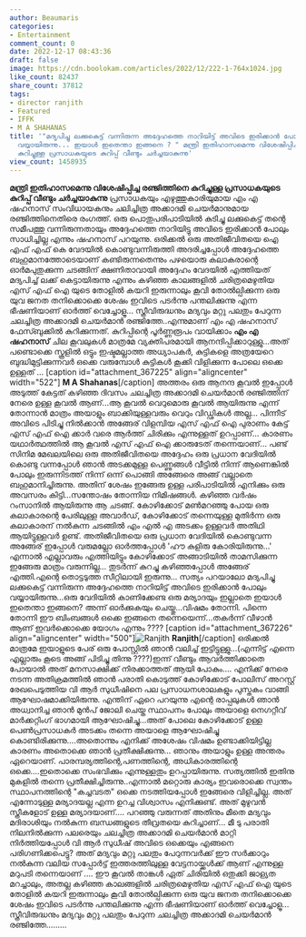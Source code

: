 ```yaml
---
author: Beaumaris
categories:
- Entertainment
comment_count: 0
date: 2022-12-17 08:43:36
draft: false
image: https://cdn.boolokam.com/articles/2022/12/222-1-764x1024.jpg
like_count: 82437
share_count: 37812
tags:
- director ranjith
- Featured
- IFFK
- M A SHAHANAS
title: '"മദ്യപിച്ചു ലക്കുകെട്ട് വന്നിരുന്ന അദ്ദേഹത്തെ നാറിയിട്ട് അവിടെ ഇരിക്കാൻ പോലും
  വയ്യായിരുന്നു... ഇയാൾ ഇതെന്താ ഇങ്ങനെ ? " മന്ത്രി ഇതിഹാസമെന്നു വിശേഷിപ്പിച്ച രഞ്ജിത്തിനെ
  കുറിച്ചുള്ള പ്രസാധകയുടെ കുറിപ്പ് വീണ്ടും ചർച്ചയാകുന്നു'
view_count: 1458935
---
```


**മന്ത്രി ഇതിഹാസമെന്നു വിശേഷിപ്പിച്ച രഞ്ജിത്തിനെ കുറിച്ചുള്ള പ്രസാധകയുടെ കുറിപ്പ് വീണ്ടും ചർച്ചയാകുന്നു** പ്രസാധകയും എഴുത്തുകാരിയുമായ എം എ ഷഹനാസ് സംവിധായകനും ചലിച്ചിത്ര അക്കാദമി ചെയര്‍മാനുമായ രഞ്ജിത്തിനെതിരെ രംഗത്ത്. ഒരു പൊതുപരിപാടിയിൽ കുടിച്ചു ലക്കുകെട്ട് തന്റെ സമീപത്തു വന്നിരുന്നതായും അദ്ദേഹത്തെ നാറിയിട്ടു അവിടെ ഇരിക്കാൻ പോലും സാധിച്ചില്ല എന്നും ഷഹനാസ് പറയുന്നു. ഒരിക്കൽ ഒരു അതിജീവിതയെ ഐ എഫ് എഫ് കെ വേദയില്‍ കൊണ്ടുവന്നിരുത്തി അദരിച്ചപ്പോള്‍ അദ്ദേഹത്തെ ബഹുമാനത്തോടെയാണ് കണ്ടിരുന്നതെന്നും പഴയൊരു കലാകരാന്റെ ഓര്‍മപുതുക്കുന്ന ചടങ്ങിന് ക്ഷണിതാവായി അദ്ദേഹം വേദയില്‍ എത്തിയത് മദ്യപിച്ച് ലക്ക് കെട്ടായിരുന്നു എന്നും കഴിഞ്ഞ കാലങ്ങളിൽ ചരിത്രമെഴുതിയ എസ് എഫ് ഐ യുടെ തോളിൽ കയറി ഇരുന്നാലും കൂവി തോൽല്പിക്കുന്ന ഒരു യുവ ജനത തനിക്കൊക്കെ ശേഷം ഇവിടെ പടർന്നു പന്തലിക്കുന്നു എന്ന ഭീഷണിയാണ് ഓർത്ത് വെച്ചോളൂ... സ്ത്രീവിരുദ്ധനും മദ്യവും മറ്റു പലതും പേറുന്ന ചലച്ചിത്ര അക്കാദമി ചെയർമാൻ രഞ്ജിത്തേ..എന്നുമാണ് എം എ ഷഹനാസ് ഫേസ്ബുക്കിൽ കുറിക്കുന്നത്. കുറിപ്പിന്റെ പൂർണ്ണരൂപം വായിക്കാം **എം എ ഷഹനാസ്** ചില കൂവലുകൾ മാത്രമേ വ്യക്തിപരമായി ആനന്ദിപ്പിക്കാറുള്ളു...അത് പണ്ടൊക്കെ സ്കൂളിൽ ഒട്ടും ഇഷ്ടമല്ലാത്ത അധ്യാപകർ, കുട്ടികളെ അത്രയേറെ ബുദ്ധിമുട്ടിക്കുന്നവർ ഒക്കെ വരുമ്പോൾ കുട്ടികൾ കൂക്കി വിളിക്കുന്ന പോലെ ഒക്കെ ഉള്ളത് ... [caption id="attachment_367225" align="aligncenter" width="522"] **M A Shahanas**[/caption] അത്തരം ഒരു ആനന്ദ കൂവൽ ഇപ്പോൾ അടുത്ത് കേട്ടത് കഴിഞ്ഞ ദിവസം ചലച്ചിത്ര അക്കാദമി ചെയർമാൻ രഞ്ജിത്തിന് നേരെ ഉള്ള കൂവൽ ആണ്...ആ കൂവൽ വെറുമൊരു കൂവൽ ആയിരുന്നു എന്ന് തോന്നാൻ മാത്രം അയാളും ബാക്കിയുള്ളവരും വെറും വിഡ്ഢികൾ അല്ല... പിന്നീട് അവിടെ പിടിച്ചു നിൽക്കാൻ അങ്ങേര് വിളമ്പിയ എസ് എഫ് ഐ പുരാണം കേട്ട് എസ് എഫ് ഐ ക്കാർ വരെ ആർത്ത് ചിരിക്കും എന്നുള്ളത് ഉറപ്പാണ്... കാരണം യഥാർത്ഥത്തിൽ ആ കൂവൽ എസ് എഫ് ഐ ക്കാരുടേത് തന്നെയാണ്... പണ്ട് സിനിമ മേഖലയിലെ ഒരു അതിജീവിതയെ അദ്ദേഹം ഒരു പ്രധാന വേദിയിൽ കൊണ്ടു വന്നപ്പോൾ ഞാൻ അടക്കമുള്ള പെണ്ണുങ്ങൾ വീട്ടിൽ നിന്ന് ആണെങ്കിൽ പോലും ഇരുന്നിടത്ത് നിന്ന് ഒന്ന് പൊങ്ങി അങ്ങേരെ അങ്ങ് വല്ലാതെ ബഹുമാനിച്ചിരുന്നു. അതിന് ശേഷം ഇങ്ങേരു ഉള്ള പരിപാടിയിൽ എനിക്കും ഒരു അവസരം കിട്ടി...സന്തോഷം തോന്നിയ നിമിഷങ്ങൾ. കഴിഞ്ഞ വർഷം റംസാനിൽ ആയിരുന്നു ആ ചടങ്ങ്. കോഴിക്കോട് മൺമറഞ്ഞു പോയ ഒരു കലാകാരന്റെ പേരിലുള്ള അവാർഡ്, കോഴിക്കോട് തന്നെയുള്ള മുതിർന്ന ഒരു കലാകാരന് നൽകുന്ന ചടങ്ങിൽ എം എൽ എ അടക്കം ഉള്ളവർ അതിഥി ആയിട്ടുള്ളവർ ഉണ്ട്. അതിജീവിതയെ ഒരു പ്രധാന വേദിയിൽ കൊണ്ടുവന്ന അങ്ങേര് ഇപ്പോൾ വരുമല്ലോ ഓർത്തപ്പോൾ 'ഹൗ കുളിരു കോരിയിരുന്നു...' എന്നാൽ എല്ലാവരും എത്തിയിട്ടും കോഴിക്കോട് അങ്ങാടിയിൽ താമസിക്കുന്ന ഇങ്ങേരു മാത്രം വരുന്നില്ല... തുടർന്ന് കുറച്ചു കഴിഞ്ഞപ്പോൾ അങ്ങേര് എത്തി.എന്റെ തൊട്ടടുത്ത സീറ്റിലായി ഇരുന്നു... സത്യം പറയാലോ മദ്യപിച്ചു ലക്കുകെട്ട് വന്നിരുന്ന അദ്ദേഹത്തെ നാറിയിട്ട് അവിടെ ഇരിക്കാൻ പോലും വയ്യായിരുന്നു...ഒരു വേദിയിൽ കാണിക്കേണ്ട ഒരു മര്യാദയും ഇല്ലാതെ ഇയാൾ ഇതെന്താ ഇങ്ങനെ? അന്ന് ഓർക്കുകയും ചെയ്തു...വിഷമം തോന്നി. പിന്നെ തോന്നി ഈ ബിംബങ്ങൾ ഒക്കെ ഇങ്ങനെ തന്നെയെന്ന്...തകർന്ന് വീഴാൻ ആണ് ഇവർക്കൊക്കെ യോഗം എന്നും ???? [caption id="attachment_367226" align="aligncenter" width="500"]![Ranjith ](https://cdn.boolokam.com/articles/2022/12/222-1-764x1024.jpg) **Ranjith**[/caption] ഒരിക്കൽ മാത്രമേ ഇയാളുടെ പേര് ഒരു പോസ്റ്റിൽ ഞാൻ വലിച്ച് ഇട്ടിട്ടുള്ളു...(എന്നിട്ട് എന്നെ എല്ലാരും കൂടെ അങ്ങ് പിടിച്ചു തിന്നു ????)ഇന്ന് വീണ്ടും ആവർത്തിക്കാതെ പോയാൽ അത് മനസാക്ഷിക്ക് നിരക്കാത്തത് ആയി പോകും.... എനിക്ക് നേരെ നടന്ന അതിക്രമത്തിൽ ഞാൻ പരാതി കൊടുത്ത് കോഴിക്കോട് പോലിസ് അറസ്റ്റ് രേഖപെടുത്തിയ വി ആർ സുധീഷിനെ പല പ്രസാധനശാലകളും പുസ്തകം വാങ്ങി ആഘോഷമാക്കിയിരുന്നു. എന്തിന് ഏറെ പറയുന്നു എന്റെ രാപ്പലുകൾ ഞാൻ അധ്വാനിച്ച ഞാൻ മുൻപ് ജോലി ചെയ്ത സ്ഥാപനം പോലും അയാളെ നെഗറ്റീവ് മാർക്കറ്റിംഗ് ഭാഗമായി ആഘോഷിച്ചു...അത് പോലെ കോഴിക്കോട് ഉള്ള പെൺപ്രസാധകർ അടക്കം തന്നെ അയാളെ ആഘോഷിച്ചു കൊണ്ടിരിക്കുന്നു....അതൊന്നും എനിക്ക് അശേഷം വിഷമം ഉണ്ടാക്കിയിട്ടില്ല കാരണം അതൊക്കെ ഞാൻ പ്രതീക്ഷിക്കുന്നു... ഞാനും അയാളും ഉള്ള അന്തരം ഏറെയാണ്. പാരമ്പര്യത്തിന്റെ,പണത്തിന്റെ, അധികാരത്തിന്റെ ഒക്കെ....ഇതൊക്കെ സംഭവിക്കും എന്നുള്ളതും ഉറപ്പായിരുന്നു. സത്യത്തിൽ ഇതിനു മുകളിൽ തന്നെ പ്രതീക്ഷിച്ചിരുന്നു..എന്നാൽ മറ്റൊരു കാര്യം ഇവരൊക്കെ സ്വന്തം സ്ഥാപനത്തിന്റെ "കച്ചവടത" ഒക്കെ നടത്തിയപ്പോൾ ഇങ്ങേരെ വിളിച്ചില്ല. അത് എന്നോടുള്ള മര്യാദയല്ല എന്ന ഉറച്ച വിശ്വാസം എനിക്കുണ്ട്. അത് മുഴുവൻ സ്ത്രീകളോട് ഉള്ള മര്യാദയാണ്.... പറഞ്ഞു വരുന്നത് അതിനും മീതെ മദ്യവും മദിരാശിയും നൽകുന്ന ബന്ധങ്ങളുടെ തീവ്രതയെ കുറിച്ചാണ്... മീ ടു പരാതി നിലനിൽക്കുന്ന പലരെയും ചലച്ചിത്ര അക്കാദമി ചെയർമാൻ മാറ്റി നിർത്തിയപ്പോൾ വി ആർ സുധീഷ് അവിടെ ഒക്കെയും എങ്ങനെ പരിഗണിക്കപെട്ടു? അത് മദ്യവും മറ്റു പലതും പേറുന്നവർക്ക് ഈ സർക്കാറും നൽകുന്ന വലിയ സപ്പോർട്ട് ഇത്തരത്തിലുള്ള വേട്ടനായ്ക്കൾക്ക് ആണ് എന്നുള്ള മറുപടി തന്നെയാണ് .... ഈ കൂവൽ താങ്കൾ ഏത് ചിരിയിൽ ഒതുക്കി ജാള്യത മറച്ചാലും, അതല്ല കഴിഞ്ഞ കാലങ്ങളിൽ ചരിത്രമെഴുതിയ എസ് എഫ് ഐ യുടെ തോളിൽ കയറി ഇരുന്നാലും കൂവി തോൽല്പിക്കുന്ന ഒരു യുവ ജനത തനിക്കൊക്കെ ശേഷം ഇവിടെ പടർന്നു പന്തലിക്കുന്നു എന്ന ഭീഷണിയാണ് ഓർത്ത് വെച്ചോളൂ... സ്ത്രീവിരുദ്ധനും മദ്യവും മറ്റു പലതും പേറുന്ന ചലച്ചിത്ര അക്കാദമി ചെയർമാൻ രഞ്ജിത്തേ.........  &nbsp;